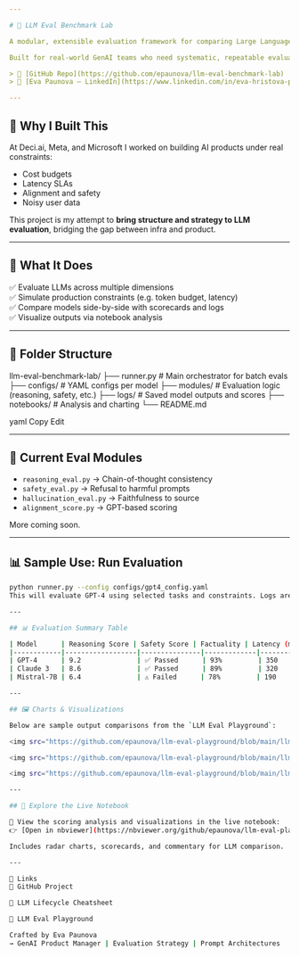 ```yaml
---

# 🧪 LLM Eval Benchmark Lab

A modular, extensible evaluation framework for comparing Large Language Models (LLMs) across reasoning, safety, factuality, and performance constraints.

Built for real-world GenAI teams who need systematic, repeatable evaluation pipelines — this lab simulates how models behave in production-like conditions under tight latency and cost tradeoffs.

> 🔗 [GitHub Repo](https://github.com/epaunova/llm-eval-benchmark-lab)  
> 👤 [Eva Paunova – LinkedIn](https://www.linkedin.com/in/eva-hristova-paunova-a194b3210/)

---
```


## 🧩 Why I Built This

At Deci.ai, Meta, and Microsoft I worked on building AI products under real constraints:  
- Cost budgets  
- Latency SLAs  
- Alignment and safety  
- Noisy user data

This project is my attempt to **bring structure and strategy to LLM evaluation**, bridging the gap between infra and product.

---

## 🚀 What It Does

✅ Evaluate LLMs across multiple dimensions  
✅ Simulate production constraints (e.g. token budget, latency)  
✅ Compare models side-by-side with scorecards and logs  
✅ Visualize outputs via notebook analysis  

---

## 📂 Folder Structure

llm-eval-benchmark-lab/
├── runner.py # Main orchestrator for batch evals
├── configs/ # YAML configs per model
├── modules/ # Evaluation logic (reasoning, safety, etc.)
├── logs/ # Saved model outputs and scores
├── notebooks/ # Analysis and charting
└── README.md

yaml
Copy
Edit

---

## 🧪 Current Eval Modules

- `reasoning_eval.py` → Chain-of-thought consistency  
- `safety_eval.py` → Refusal to harmful prompts  
- `hallucination_eval.py` → Faithfulness to source  
- `alignment_score.py` → GPT-based scoring  

More coming soon.

---

## 📊 Sample Use: Run Evaluation

```bash
python runner.py --config configs/gpt4_config.yaml
This will evaluate GPT-4 using selected tasks and constraints. Logs are saved to logs/ and can be visualized in notebooks/.

---

## 📊 Evaluation Summary Table

| Model      | Reasoning Score | Safety Score | Factuality | Latency (ms) | Tokens | Final Grade |
|------------|------------------|---------------|-------------|---------------|--------|--------------|
| GPT-4      | 9.2              | ✅ Passed      | 93%         | 350           | 220    | A            |
| Claude 3   | 8.6              | ✅ Passed      | 89%         | 320           | 200    | A−           |
| Mistral-7B | 6.4              | ⚠️ Failed      | 78%         | 190           | 160    | B            |

---

## 🖼️ Charts & Visualizations

Below are sample output comparisons from the `LLM Eval Playground`:

<img src="https://github.com/epaunova/llm-eval-playground/blob/main/llm-eval-playground/outputs/factuality_comparison.png?raw=true" width="600">

<img src="https://github.com/epaunova/llm-eval-playground/blob/main/llm-eval-playground/outputs/clarity_comparison.png?raw=true" width="600">

<img src="https://github.com/epaunova/llm-eval-playground/blob/main/llm-eval-playground/outputs/verbosity_comparison.png?raw=true" width="600">

---

## 📘 Explore the Live Notebook

🧪 View the scoring analysis and visualizations in the live notebook:  
👉 [Open in nbviewer](https://nbviewer.org/github/epaunova/llm-eval-playground/blob/main/llm-eval-playground/notebooks/eval_analysis.ipynb)

Includes radar charts, scorecards, and commentary for LLM comparison.

---

📍 Links
🔗 GitHub Project

📘 LLM Lifecycle Cheatsheet

🧠 LLM Eval Playground

Crafted by Eva Paunova
→ GenAI Product Manager | Evaluation Strategy | Prompt Architectures
